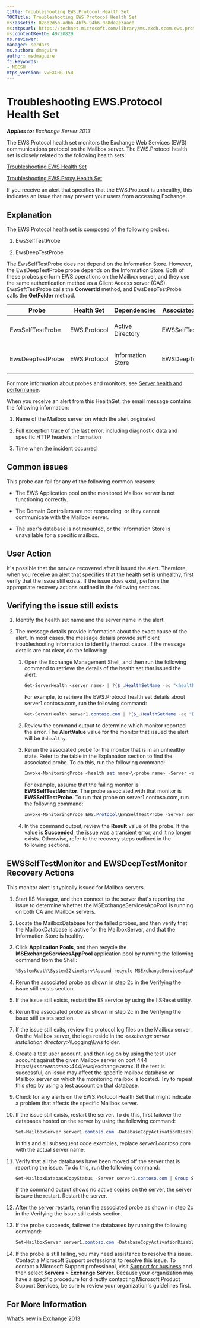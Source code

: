 ```yaml
---
title: Troubleshooting EWS.Protocol Health Set
TOCTitle: Troubleshooting EWS.Protocol Health Set
ms:assetid: 826b2d5b-adbb-4bf5-94b6-0a8de2e3aac0
ms:mtpsurl: https://technet.microsoft.com/library/ms.exch.scom.ews.protocol(v=EXCHG.150)
ms:contentKeyID: 49720829
ms.reviewer:
manager: serdars
ms.author: dmaguire
author: msdmaguire
f1.keywords:
- NOCSH
mtps_version: v=EXCHG.150
---
```


# Troubleshooting EWS.Protocol Health Set

_**Applies to:** Exchange Server 2013_

The EWS.Protocol health set monitors the Exchange Web Services (EWS) communications protocol on the Mailbox server. The EWS.Protocol health set is closely related to the following health sets:

[Troubleshooting EWS Health Set](troubleshooting-ews-health-set.md)

[Troubleshooting EWS.Proxy Health Set](troubleshooting-ews-proxy-health-set.md)

If you receive an alert that specifies that the EWS.Protocol is unhealthy, this indicates an issue that may prevent your users from accessing Exchange.

## Explanation

The EWS.Protocol health set is composed of the following probes:

1. EwsSelfTestProbe

2. EwsDeepTestProbe

The EwsSelfTestProbe does not depend on the Information Store. However, the EwsDeepTestProbe probe depends on the Information Store. Both of these probes perform EWS operations on the Mailbox server, and they use the same authentication method as a Client Access server (CAS). EwsSeftTestProbe calls the **ConvertId** method, and EwsDeepTestProbe calls the **GetFolder** method.

<table>
<colgroup>
<col style="width: 25%" />
<col style="width: 25%" />
<col style="width: 25%" />
<col style="width: 25%" />
</colgroup>
<thead>
<tr class="header">
<th>Probe</th>
<th>Health Set</th>
<th>Dependencies</th>
<th>Associated Monitors</th>
</tr>
</thead>
<tbody>
<tr class="odd">
<td><p>EwsSelfTestProbe</p></td>
<td><p>EWS.Protocol</p></td>
<td><p>Active Directory</p></td>
<td><p>EWSSelfTestMonitor</p></td>
</tr>
<tr class="even">
<td><p>EwsDeepTestProbe</p></td>
<td><p>EWS.Protocol</p></td>
<td><p>Information Store</p></td>
<td><p>EWSDeepTestMonitor</p></td>
</tr>
</tbody>
</table>

For more information about probes and monitors, see [Server health and performance](../../server-health-and-performance-exchange-2013-help.md).

When you receive an alert from this HealthSet, the email message contains the following information:

1. Name of the Mailbox server on which the alert originated

2. Full exception trace of the last error, including diagnostic data and specific HTTP headers information

3. Time when the incident occurred

## Common issues

This probe can fail for any of the following common reasons:

- The EWS Application pool on the monitored Mailbox server is not functioning correctly.

- The Domain Controllers are not responding, or they cannot communicate with the Mailbox server.

- The user's database is not mounted, or the Information Store is unavailable for a specific mailbox.

## User Action

It's possible that the service recovered after it issued the alert. Therefore, when you receive an alert that specifies that the health set is unhealthy, first verify that the issue still exists. If the issue does exist, perform the appropriate recovery actions outlined in the following sections.

## Verifying the issue still exists

1. Identify the health set name and the server name in the alert.

2. The message details provide information about the exact cause of the alert. In most cases, the message details provide sufficient troubleshooting information to identify the root cause. If the message details are not clear, do the following:

   1. Open the Exchange Management Shell, and then run the following command to retrieve the details of the health set that issued the alert:

      ```powershell
      Get-ServerHealth <server name> | ?{$_.HealthSetName -eq "<health set name>"}
      ```

      For example, to retrieve the EWS.Protocol health set details about server1.contoso.com, run the following command:

      ```powershell
      Get-ServerHealth server1.contoso.com | ?{$_.HealthSetName -eq "EWS.Protocol"}
      ```

   2. Review the command output to determine which monitor reported the error. The **AlertValue** value for the monitor that issued the alert will be `Unhealthy`.

   3. Rerun the associated probe for the monitor that is in an unhealthy state. Refer to the table in the Explanation section to find the associated probe. To do this, run the following command:

      ```powershell
      Invoke-MonitoringProbe <health set name>\<probe name> -Server <server name> | Format-List
      ```

      For example, assume that the failing monitor is **EWSSelfTestMonitor**. The probe associated with that monitor is **EWSSelfTestProbe**. To run that probe on server1.contoso.com, run the following command:

      ```powershell
      Invoke-MonitoringProbe EWS.Protocol\EWSSelfTestProbe -Server server1.contoso.com | Format-List
      ```

   4. In the command output, review the **Result** value of the probe. If the value is **Succeeded**, the issue was a transient error, and it no longer exists. Otherwise, refer to the recovery steps outlined in the following sections.

## EWSSelfTestMonitor and EWSDeepTestMonitor Recovery Actions

This monitor alert is typically issued for Mailbox servers.

1. Start IIS Manager, and then connect to the server that's reporting the issue to determine whether the MSExchangeServicesAppPool is running on both CA and Mailbox servers.

2. Locate the MailboxDatabase for the failed probes, and then verify that the MailboxDatabase is active for the MailboxServer, and that the Information Store is healthy.

3. Click **Application Pools**, and then recycle the **MSExchangeServicesAppPool** application pool by running the following command from the Shell:

   ```powershell
   %SystemRoot%\System32\inetsrv\Appcmd recycle MSExchangeServicesAppPool
   ```

4. Rerun the associated probe as shown in step 2c in the Verifying the issue still exists section.

5. If the issue still exists, restart the IIS service by using the IISReset utility.

6. Rerun the associated probe as shown in step 2c in the Verifying the issue still exists section.

7. If the issue still exits, review the protocol log files on the Mailbox server. On the Mailbox server, the logs reside in the *\<exchange server installation directory\>*\\Logging\\Ews folder.

8. Create a test user account, and then log on by using the test user account against the given Mailbox server on port 444 https://*\<servername\>*:444/ews/exchange.asmx. If the test is successful, an issue may affect the specific mailbox database or Mailbox server on which the monitoring mailbox is located. Try to repeat this step by using a test account on that database.

9. Check for any alerts on the EWS.Protocol Health Set that might indicate a problem that affects the specific Mailbox server.

10. If the issue still exists, restart the server. To do this, first failover the databases hosted on the server by using the following command:

    ```powershell
    Set-MailboxServer server1.contoso.com -DatabaseCopyActivationDisabledAndMoveNow $true
    ```

    In this and all subsequent code examples, replace *server1.contoso.com* with the actual server name.

11. Verify that all the databases have been moved off the server that is reporting the issue. To do this, run the following command:

    ```powershell
    Get-MailboxDatabaseCopyStatus -Server server1.contoso.com | Group Status
    ```

    If the command output shows no active copies on the server, the server is save the restart. Restart the server.

12. After the server restarts, rerun the associated probe as shown in step 2c in the Verifying the issue still exists section.

13. If the probe succeeds, failover the databases by running the following command:

    ```powershell
    Set-MailboxServer server1.contoso.com -DatabaseCopyActivationDisabledAndMoveNow $false
    ```

14. If the probe is still failing, you may need assistance to resolve this issue. Contact a Microsoft Support professional to resolve this issue. To contact a Microsoft Support professional, visit [Support for business](https://support.microsoft.com/supportforbusiness/productselection) and then select **Servers** \> **Exchange Server**. Because your organization may have a specific procedure for directly contacting Microsoft Product Support Services, be sure to review your organization's guidelines first.

## For More Information

[What's new in Exchange 2013](../../what-s-new-in-exchange-2013-exchange-2013-help.md)